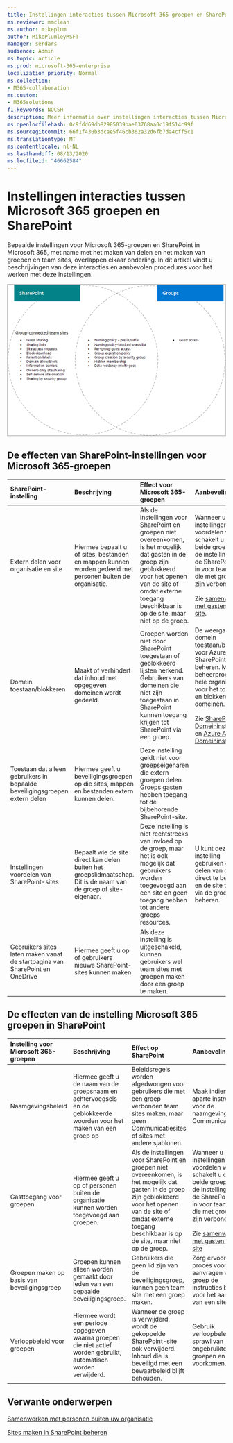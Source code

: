 ```yaml
---
title: Instellingen interacties tussen Microsoft 365 groepen en SharePoint
ms.reviewer: mmclean
ms.author: mikeplum
author: MikePlumleyMSFT
manager: serdars
audience: Admin
ms.topic: article
ms.prod: microsoft-365-enterprise
localization_priority: Normal
ms.collection:
- M365-collaboration
ms.custom:
- M365solutions
f1.keywords: NOCSH
description: Meer informatie over instellingen interacties tussen Microsoft 365 groepen en SharePoint
ms.openlocfilehash: 0c9fdd69db82985039bae03768aa0c19f514c99f
ms.sourcegitcommit: 66f1f430b3dcae5f46cb362a32d6fb7da4cff5c1
ms.translationtype: MT
ms.contentlocale: nl-NL
ms.lasthandoff: 08/13/2020
ms.locfileid: "46662584"
---
```

# <a name="settings-interactions-between-microsoft-365-groups-and-sharepoint"></a>Instellingen interacties tussen Microsoft 365 groepen en SharePoint

Bepaalde instellingen voor Microsoft 365-groepen en SharePoint in Microsoft 365, met name met het maken van delen en het maken van groepen en team sites, overlappen elkaar onderling. In dit artikel vindt u beschrijvingen van deze interacties en aanbevolen procedures voor het werken met deze instellingen.

![Venn-diagram van functies van SharePoint, Yammer en groepen](../media/groups-sharepoint-venn.png)

## <a name="the-effects-of-sharepoint-settings-on-microsoft-365-groups"></a>De effecten van SharePoint-instellingen voor Microsoft 365-groepen

|SharePoint-instelling|Beschrijving|Effect voor Microsoft 365-groepen|Aanbeveling|
|:-----------------|:----------|:-----------------------------|:-------------|
|Extern delen voor organisatie en site|Hiermee bepaalt u of sites, bestanden en mappen kunnen worden gedeeld met personen buiten de organisatie.|Als de instellingen voor SharePoint en groepen niet overeenkomen, is het mogelijk dat gasten in de groep zijn geblokkeerd voor het openen van de site of omdat externe toegang beschikbaar is op de site, maar niet op de groep.|Wanneer u instellingen voordelen wijzigt, schakelt u de optie beide groepen en de instellingen van de SharePoint-site in voor team sites die met groepen zijn verbonden.<br><br>Zie [samenwerken met gasten op een site](https://docs.microsoft.com/microsoft-365/solutions/collaborate-in-site).|
|Domein toestaan/blokkeren|Maakt of verhindert dat inhoud met opgegeven domeinen wordt gedeeld.|Groepen worden niet door SharePoint toegestaan of geblokkeerd lijsten herkend. Gebruikers van domeinen die niet zijn toegestaan in SharePoint kunnen toegang krijgen tot SharePoint via een groep.|De weergave van domein toestaan/blokkeren voor Azure AD en SharePoint samen beheren. Maak een beheerproces voor hele organisatie voor het toestaan en blokkeren van domeinen.<br><br>Zie [SharePoint-Domeininstellingen](https://docs.microsoft.com/sharepoint/restricted-domains-sharing) en [Azure AD-Domeininstellingen](https://docs.microsoft.com/azure/active-directory/b2b/allow-deny-list)|
|Toestaan dat alleen gebruikers in bepaalde beveiligingsgroepen extern delen|Hiermee geeft u beveiligingsgroepen op die sites, mappen en bestanden extern kunnen delen.|Deze instelling geldt niet voor groepseigenaren die extern groepen delen. Groeps gasten hebben toegang tot de bijbehorende SharePoint-site.||
|Instellingen voordelen van SharePoint-sites|Bepaalt wie de site direct kan delen buiten het groepslidmaatschap. Dit is de naam van de groep of site-eigenaar.|Deze instelling is niet rechtstreeks van invloed op de groep, maar het is ook mogelijk dat gebruikers worden toegevoegd aan een site en geen toegang hebben tot andere groeps resources.|U kunt deze instelling gebruiken om het delen van de site direct te beperken en de site toegang via de groep te beheren.|
|Gebruikers sites laten maken vanaf de startpagina van SharePoint en OneDrive|Hiermee geeft u op of gebruikers nieuwe SharePoint-sites kunnen maken.|Als deze instelling is uitgeschakeld, kunnen gebruikers wel team sites met groepen maken door een groep te maken.||

## <a name="the-effects-of-microsoft-365-groups-setting-on-sharepoint"></a>De effecten van de instelling Microsoft 365 groepen in SharePoint

|Instelling voor Microsoft 365-groepen|Beschrijving|Effect op SharePoint|Aanbeveling|
|:---------------------------|:----------|:-------------------|:-------------|
|Naamgevingsbeleid|Hiermee geeft u de naam van de groepsnaam en achtervoegsels en de geblokkeerde woorden voor het maken van een groep op|Beleidsregels worden afgedwongen voor gebruikers die met een groep verbonden team sites maken, maar geen Communicatiesites of sites met andere sjablonen.|Maak indien nodig aparte instructies voor de naamgeving van Communicatiesites.|
|Gasttoegang voor groepen|Hiermee geeft u op of personen buiten de organisatie kunnen worden toegevoegd aan groepen.|Als de instellingen voor SharePoint en groepen niet overeenkomen, is het mogelijk dat gasten in de groep zijn geblokkeerd voor het openen van de site of omdat externe toegang beschikbaar is op de site, maar niet op de groep.|Wanneer u instellingen voordelen wijzigt, schakelt u de optie beide groepen en de instellingen van de SharePoint-site in voor team sites die met groepen zijn verbonden.<br><br>Zie [samenwerken met gasten op een site](https://docs.microsoft.com/microsoft-365/solutions/collaborate-in-site)|
|Groepen maken op basis van beveiligingsgroep|Groepen kunnen alleen worden gemaakt door leden van een bepaalde beveiligingsgroep.|Gebruikers die geen lid zijn van de beveiligingsgroep, kunnen geen team site met een groep maken.|Zorg ervoor dat uw proces voor het aanvragen van een groep de instructies bevat voor het aanvragen van een site.|
|Verloopbeleid voor groepen|Hiermee wordt een periode opgegeven waarna groepen die niet actief worden gebruikt, automatisch worden verwijderd.|Wanneer de groep is verwijderd, wordt de gekoppelde SharePoint-site ook verwijderd. Inhoud die is beveiligd met een bewaarbeleid blijft behouden.|Gebruik verloopbeleid om sprawl van ongebruikte groepen en sites te voorkomen.|

## <a name="related-topics"></a>Verwante onderwerpen

[Samenwerken met personen buiten uw organisatie](https://docs.microsoft.com/microsoft-365/solutions/collaborate-with-people-outside-your-organization)

[Sites maken in SharePoint beheren](https://docs.microsoft.com/sharepoint/manage-site-creation)